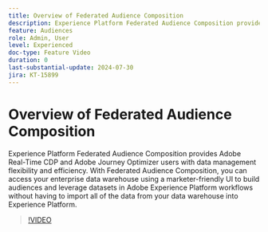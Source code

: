 ```yaml
---
title: Overview of Federated Audience Composition
description: Experience Platform Federated Audience Composition provides Adobe Real-Time CDP and Adobe Journey Optimizer users with data management flexibility and efficiency. With Federated Audience Composition, you can access your enterprise data warehouse using a marketer-friendly UI to build audiences and leverage datasets in Adobe Experience Platform workflows without having to import all of the data from your data warehouse into Experience Platform.
feature: Audiences
role: Admin, User
level: Experienced
doc-type: Feature Video
duration: 0
last-substantial-update: 2024-07-30
jira: KT-15899
---
```


# Overview of Federated Audience Composition

Experience Platform Federated Audience Composition provides Adobe Real-Time CDP and Adobe Journey Optimizer users with data management flexibility and efficiency. With Federated Audience Composition, you can access your enterprise data warehouse using a marketer-friendly UI to build audiences and leverage datasets in Adobe Experience Platform workflows without having to import all of the data from your data warehouse into Experience Platform.

>[!VIDEO](https://video.tv.adobe.com/v/3432261/?learn=on)
